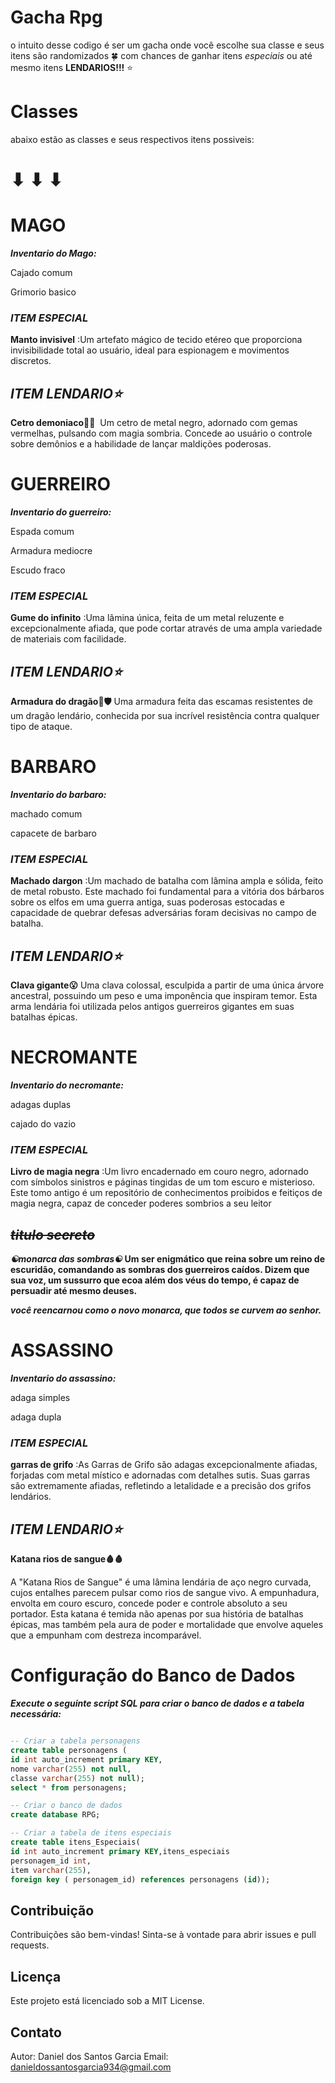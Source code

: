 # Gacha Rpg

o intuito desse codigo é ser um gacha onde você escolhe sua classe e seus itens são randomizados 🍀 com chances de ganhar itens _especiais_ ou até mesmo itens **LENDARIOS!!!** ⭐

# Classes

abaixo estão as classes e seus respectivos itens possiveis:

# ⬇ ⬇ ⬇

# MAGO
***Inventario do Mago:***

Cajado comum

Grimorio basico


### ***ITEM ESPECIAL***

 **Manto invisivel**
:Um artefato mágico de tecido etéreo que proporciona invisibilidade total ao usuário, ideal para espionagem e movimentos discretos.
 
 ## ***ITEM LENDARIO⭐***

 **Cetro demoniaco🔱😈**
‎ Um cetro de metal negro, adornado com gemas vermelhas, pulsando com magia sombria. Concede ao usuário o controle sobre demônios e a habilidade de lançar maldições poderosas.
‎ 
‎ 

 # GUERREIRO
***Inventario do guerreiro:***

Espada comum

Armadura mediocre

Escudo fraco


### ***ITEM ESPECIAL***

 **Gume do infinito**
:Uma lâmina única, feita de um metal reluzente e excepcionalmente afiada, que pode cortar através de uma ampla variedade de materiais com facilidade.
 
 ## ***ITEM LENDARIO⭐***

 **Armadura do dragão🐉🛡️**
Uma armadura feita das escamas resistentes de um dragão lendário, conhecida por sua incrível resistência contra qualquer tipo de ataque.

  # BARBARO
***Inventario do barbaro:***

machado comum

capacete de barbaro

### ***ITEM ESPECIAL***

 **Machado dargon**
:Um machado de batalha com lâmina ampla e sólida, feito de metal robusto. Este machado foi fundamental para a vitória dos bárbaros sobre os elfos em uma guerra antiga, suas poderosas estocadas e capacidade de quebrar defesas adversárias foram decisivas no campo de batalha.
 
 ## ***ITEM LENDARIO⭐***

 **Clava gigante😮**
 Uma clava colossal, esculpida a partir de uma única árvore ancestral, possuindo um peso e uma imponência que inspiram temor. Esta arma lendária foi utilizada pelos antigos guerreiros gigantes em suas batalhas épicas.

  # NECROMANTE
***Inventario do necromante:***

adagas duplas

cajado do vazio

### ***ITEM ESPECIAL***

**Livro de magia negra** 
:Um livro encadernado em couro negro, adornado com símbolos sinistros e páginas tingidas de um tom escuro e misterioso. Este tomo antigo é um repositório de conhecimentos proibidos e feitiços de magia negra, capaz de conceder poderes sombrios a seu leitor  

 ## ***~~titulo secreto~~***

 ***☯︎monarca das sombras☯︎***
 **Um ser enigmático que reina sobre um reino de escuridão, comandando as sombras dos guerreiros caídos. Dizem que sua voz, um sussurro que ecoa além dos véus do tempo, é capaz de persuadir até mesmo deuses.**

 ***você reencarnou como o novo monarca, que todos se curvem ao senhor.***
   
   # ASSASSINO
***Inventario do assassino:***

adaga simples

adaga dupla

### ***ITEM ESPECIAL***

**garras de grifo**
:As Garras de Grifo são adagas excepcionalmente afiadas, forjadas com metal místico e adornadas com detalhes sutis. Suas garras são extremamente afiadas, refletindo a letalidade e a precisão dos grifos lendários.

 ## ***ITEM LENDARIO⭐***

 **Katana rios de sangue🩸🩸**
 
A "Katana Rios de Sangue" é uma lâmina lendária de aço negro curvada, cujos entalhes parecem pulsar como rios de sangue vivo. A empunhadura, envolta em couro escuro, concede poder e controle absoluto a seu portador. Esta katana é temida não apenas por sua história de batalhas épicas, mas também pela aura de poder e mortalidade que envolve aqueles que a empunham com destreza incomparável.

# Configuração do Banco de Dados
***Execute o seguinte script SQL para criar o banco de dados e a tabela necessária:***

```sql

-- Criar a tabela personagens
create table personagens (
id int auto_increment primary KEY,
nome varchar(255) not null,
classe varchar(255) not null);
select * from personagens;

-- Criar o banco de dados
create database RPG;

-- Criar a tabela de itens especiais
create table itens_Especiais(
id int auto_increment primary KEY,itens_especiais
personagem_id int,
item varchar(255),
foreign key ( personagem_id) references personagens (id));
```

## Contribuição
Contribuições são bem-vindas! Sinta-se à vontade para abrir issues e pull requests.

## Licença
Este projeto está licenciado sob a MIT License.

## Contato
Autor: Daniel dos Santos Garcia
Email: danieldossantosgarcia934@gmail.com
